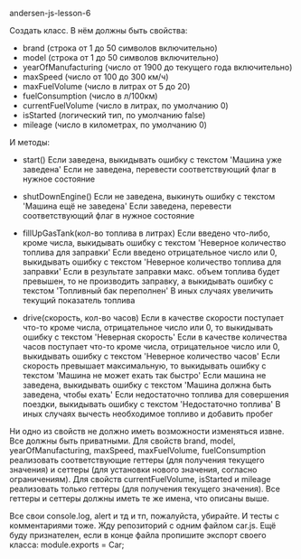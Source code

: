 andersen-js-lesson-6

Создать класс.
В нём должны быть свойства:

- brand (строка от 1 до 50 символов включительно)
- model (строка от 1 до 50 символов включительно)
- yearOfManufacturing (число от 1900 до текущего года включительно)
- maxSpeed (число от 100 до 300 км/ч)
- maxFuelVolume (число в литрах от 5 до 20)
- fuelConsumption (число в л/100км)
- currentFuelVolume (число в литрах, по умолчанию 0)
- isStarted (логический тип, по умолчанию false)
- mileage (число в километрах, по умолчанию 0)

И методы:

- start()
  Если заведена, выкидывать ошибку с текстом 'Машина уже заведена'
  Если не заведена, перевести соответствующий флаг в нужное состояние

- shutDownEngine()
  Если не заведена, выкинуть ошибку с текстом 'Машина ещё не заведена'
  Если заведена, перевести соответствующий флаг в нужное состояние

- fillUpGasTank(кол-во топлива в литрах)
  Если введено что-либо, кроме числа, выкидывать ошибку с текстом 'Неверное количество топлива для заправки'
  Если введено отрицательное число или 0, выкидывать ошибку с текстом 'Неверное количество топлива для заправки'
  Если в результате заправки макс. объем топлива будет превышен, то не производить заправку, а выкидывать ошибку с текстом 'Топливный бак переполнен'
  В иных случаях увеличить текущий показатель топлива

- drive(скорость, кол-во часов)
  Если в качестве скорости поступает что-то кроме числа, отрицательное число или 0, то выкидывать ошибку с текстом 'Неверная скорость'
  Если в качестве количества часов поступает что-то кроме числа, отрицательное число или 0, выкидывать ошибку с текстом 'Неверное количество часов'
  Если скорость превышает максимальную, то выкидывать ошибку с текстом 'Машина не может ехать так быстро'
  Если машина не заведена, выкидывать ошибку с текстом 'Машина должна быть заведена, чтобы ехать'
  Если недостаточно топлива для совершения поездки, выкидывать ошибку с текстом 'Недостаточно топлива'
  В иных случаях вычесть необходимое топливо и добавить пробег

Ни одно из свойств не должно иметь возможности изменяться извне. Все должны быть приватными. Для свойств brand, model, yearOfManufacturing, maxSpeed, maxFuelVolume, fuelConsumption реализовать соответствующие геттеры (для получения текущего значения) и сеттеры (для установки нового значения, согласно ограничениям). Для свойств currentFuelVolume, isStarted и mileage реализовать только геттеры (для получения текущего значения). Все геттеры и сеттеры должны иметь те же имена, что описаны выше.

Все свои console.log, alert и тд и тп, пожалуйста, убирайте. И тесты с комментариями тоже.
Жду репозиторий с одним файлом car.js.
Ещё буду признателен, если в конце файла пропишите экспорт своего класса:
module.exports = Car;
